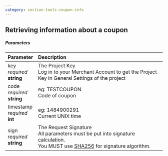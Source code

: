 ```yaml
---
category: section-tools-coupon-info
---
```

## Retrieving information about a coupon

##### Parameters

|Parameter|Description|
|:---|:---|
|key<br>*required*<br>**string**|The Project Key <br>Log in to your Merchant Account to get the Project Key in General Settings of the project|
|code<br>*required*<br>**string**|eg: TESTCOUPON<br>Code of coupon|
|timestamp<br>*required*<br>**int**|eg: 1484900291<br>Current UNIX time|
|sign<br>*required*<br>**string**|The Request Signature<br>All parameters must be put into signature calculation.<br>You MUST use [SHA256](/paymentwall.github.io/signature-calculation) for signature algorithm.|